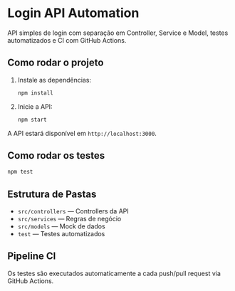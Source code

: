 # Login API Automation

API simples de login com separação em Controller, Service e Model, testes automatizados e CI com GitHub Actions.

## Como rodar o projeto

1. Instale as dependências:
   ```bash
   npm install
   ```
2. Inicie a API:
   ```bash
   npm start
   ```

A API estará disponível em `http://localhost:3000`.

## Como rodar os testes

```bash
npm test
```

## Estrutura de Pastas

- `src/controllers` — Controllers da API
- `src/services` — Regras de negócio
- `src/models` — Mock de dados
- `test` — Testes automatizados

## Pipeline CI

Os testes são executados automaticamente a cada push/pull request via GitHub Actions.
